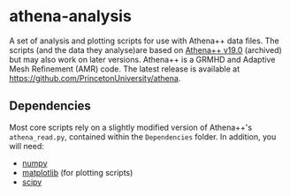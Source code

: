# athena-analysis
A set of analysis and plotting scripts for use with Athena++ data files. The scripts (and the data they analyse)are based on [Athena++ v19.0](https://github.com/PrincetonUniversity/athena-public-version/releases/tag/v19.0) (archived) but may also work on later versions. Athena++ is a GRMHD and Adaptive Mesh Refinement (AMR) code. The latest release is available at https://github.com/PrincetonUniversity/athena.

## Dependencies

Most core scripts rely on a slightly modified version of Athena++'s `athena_read.py`, contained within the `Dependencies` folder. In addition, you will need:

- [numpy](https://numpy.org/)
- [matplotlib](https://matplotlib.org/) (for plotting scripts)
- [scipy](https://www.scipy.org/)


